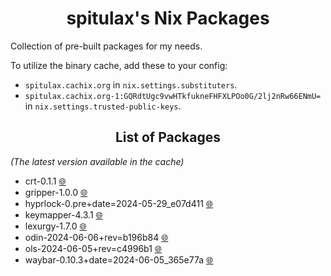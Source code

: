 <h1 align="center">spitulax's Nix Packages</h1>

Collection of pre-built packages for my needs.

To utilize the binary cache, add these to your config:
- `spitulax.cachix.org` in `nix.settings.substituters`.
- `spitulax.cachix.org-1:GQRdtUgc9vwHTkfukneFHFXLPOo0G/2lj2nRw66ENmU=` in `nix.settings.trusted-public-keys`.

<h2 align="center">List of Packages</h2>

_(The latest version available in the cache)_

- crt-0.1.1 [🌐](https://github.com/spitulax/crt)
- gripper-1.0.0 [🌐](https://github.com/spitulax/gripper)
- hyprlock-0.pre+date=2024-05-29_e07d411 [🌐](https://github.com/hyprwm/hyprlock)
- keymapper-4.3.1 [🌐](https://github.com/houmain/keymapper)
- lexurgy-1.7.0 [🌐](https://github.com/def-gthill/lexurgy)
- odin-2024-06-06+rev=b196b84 [🌐](https://github.com/odin-lang/Odin)
- ols-2024-06-05+rev=c4996b1 [🌐](https://github.com/DanielGavin/ols)
- waybar-0.10.3+date=2024-06-05_365e77a [🌐](https://github.com/Alexays/Waybar)
